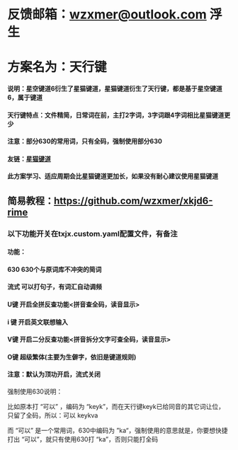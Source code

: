 # 反馈邮箱：wzxmer@outlook.com  浮生 

# 方案名为：天行键

#### 说明：星空键道6衍生了星猫键道，星猫键道衍生了天行键，都是基于星空键道6，属于键道

#### 天行键特点：文件精简，日常词在前，主打2字词，3字词跟4字词相比星猫键道更少

#### 注意：部分630的常用词，只有全码，强制使用部分630

#### 友链：[星猫键道](https://github.com/hugh7007/xmjd6-rere)

#### 此方案学习、适应周期会比星猫键道更加长，如果没有耐心建议使用星猫键道



## 简易教程：https://github.com/wzxmer/xkjd6-rime

### 					以下功能开关在txjx.custom.yaml配置文件，有备注

#### 功能：

#### 630			630个与原词库不冲突的简词

#### 			流式			可以打句子，有词汇自动调频

#### 			U键			开启全拼反查功能<拼音查全码，读音显示>	

#### 			i 键			开启英文联想输入	

#### 			V键			开启二分反查功能<拼音拆分文字可查全码，读音显示>

#### 			O键			超级繁体(主要为生僻字，依旧是键道规则)

#### 		注意：默认为顶功开启，流式关闭



强制使用630说明：

比如原本打 “可以” ，编码为 “keyk”，而在天行键keyk已给同音的其它词让位，只留了全码，所以：可以  keykva

而 “可以” 是一个常用词，630中编码为 ”ka“，强制使用的意思就是，你要想快捷打出 “可以”，就只有使用630打 “ka”，否则只能打全码
